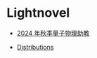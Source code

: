 # Lightnovel

* [2024 年秋季量子物理助教](lightnovel/2024-fall-quantum-physics-TA.md)

* [Distributions](lightnovel/distribution.md)
